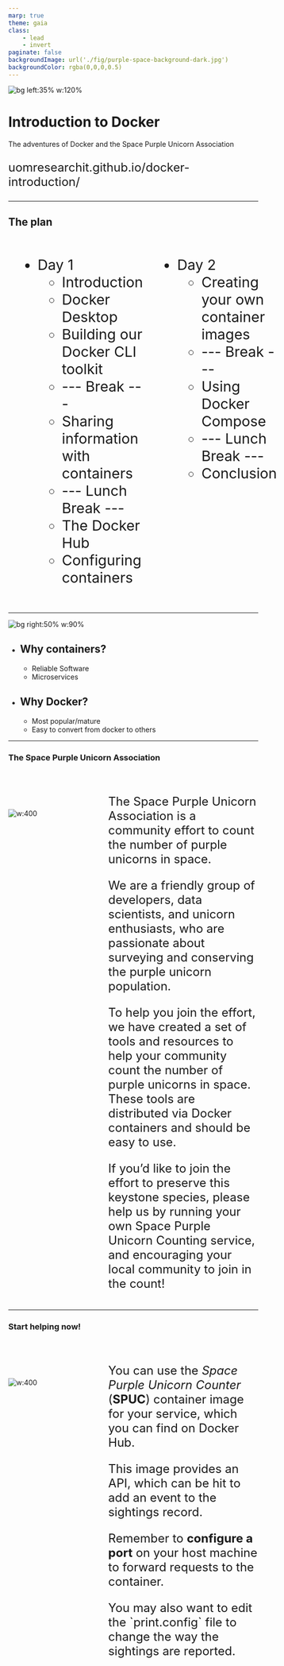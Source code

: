 ```yaml
---
marp: true
theme: gaia
class:
    - lead
    - invert
paginate: false
backgroundImage: url('./fig/purple-space-background-dark.jpg')
backgroundColor: rgba(0,0,0,0.5)
---
```


![bg left:35% w:120%](./fig/docker-SPU.png)

# **Introduction to Docker**

The adventures of Docker and the
Space Purple Unicorn Association


<p style="font-size: 1.5rem;">uomresearchit.github.io/docker-introduction/</p>

---

## The plan

<div style="display: flex; font-size: 1.8rem;">

<div style="flex: 1; padding: 10px;">

* Day 1
    - Introduction
    - Docker Desktop
    - Building our Docker CLI toolkit
    - --- Break ---
    - Sharing information with containers
    - --- Lunch Break ---
    - The Docker Hub
    - Configuring containers

</div>

<div style="flex: 1; padding: 10px;">

* Day 2
  - Creating your own container images
  - --- Break ---
  - Using Docker Compose
  - --- Lunch Break ---
  - Conclusion

</div>

</div>

---

![bg right:50% w:90%](./fig/ship.png)

* ## Why containers?
  * Reliable Software
  * Microservices

* ## Why Docker?

  * Most popular/mature
  * Easy to convert from docker to others

---

### The Space Purple Unicorn Association

<div style="display: flex; align-items: flex-start; margin-top:40px">

<div style="flex: 2; margin-top:40px">

![w:400](../episodes/fig/SPUA/SPUA_logo_transparent.png)

</div>

<div style="flex: 3; font-size: 1.5rem; text-align: left;">

<p style="text-align: left;">
The Space Purple Unicorn Association is a community effort to count the number of purple unicorns in space.
<p style="text-align: left;">
We are a friendly group of developers, data scientists, and unicorn enthusiasts, who are passionate about surveying and conserving the purple unicorn population.
<p style="text-align: left;">
To help you join the effort, we have created a set of tools and resources to help your community count the number of purple unicorns in space. These tools are distributed via Docker containers and should be easy to use.
<p style="text-align: left;">
If you’d like to join the effort to preserve this keystone species, please help us by running your own Space Purple Unicorn Counting service, and encouraging your local community to join in the count!

</div>

</div>

---

### Start helping now!

<div style="display: flex; align-items: flex-start; margin-top:40px">

<div style="flex: 2; margin-top:40px">

![w:400](../episodes/fig/SPUA/SPUA_logo_transparent.png)

</div>

<div style="flex: 3; font-size: 1.5rem; text-align: left;">

<p style="text-align: left;">
You can use the <i>Space Purple Unicorn Counter</i> (<strong>SPUC</strong>) container image for your service,
which you can find on Docker Hub.
<p style="text-align: left;">
This image provides an API, which can be hit to add an event to the sightings record.
<p style="text-align: left;">
Remember to <strong>configure a port</strong> on your host machine to forward requests to the container.
<p style="text-align: left;">
You may also want to edit the `print.config` file to change the way the sightings are reported.

</div>

</div>
